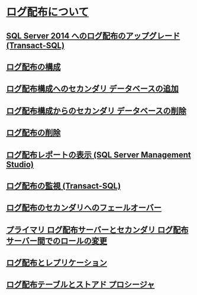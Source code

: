 # [ログ配布について](about-log-shipping-sql-server.md)
## [SQL Server 2014 へのログ配布のアップグレード (Transact-SQL)](upgrading-log-shipping-to-sql-server-2016-transact-sql.md)
## [ログ配布の構成](configure-log-shipping-sql-server.md)
## [ログ配布構成へのセカンダリ データベースの追加](add-a-secondary-database-to-a-log-shipping-configuration-sql-server.md)
## [ログ配布構成からのセカンダリ データベースの削除](remove-a-secondary-database-from-a-log-shipping-configuration-sql-server.md)
## [ログ配布の削除](remove-log-shipping-sql-server.md)
## [ログ配布レポートの表示 (SQL Server Management Studio)](view-the-log-shipping-report-sql-server-management-studio.md)
## [ログ配布の監視 (Transact-SQL)](monitor-log-shipping-transact-sql.md)
## [ログ配布のセカンダリへのフェールオーバー](fail-over-to-a-log-shipping-secondary-sql-server.md)
## [プライマリ ログ配布サーバーとセカンダリ ログ配布サーバー間でのロールの変更](change-roles-between-primary-and-secondary-log-shipping-servers-sql-server.md)
## [ログ配布とレプリケーション](log-shipping-and-replication-sql-server.md)
## [ログ配布テーブルとストアド プロシージャ](log-shipping-tables-and-stored-procedures.md)
